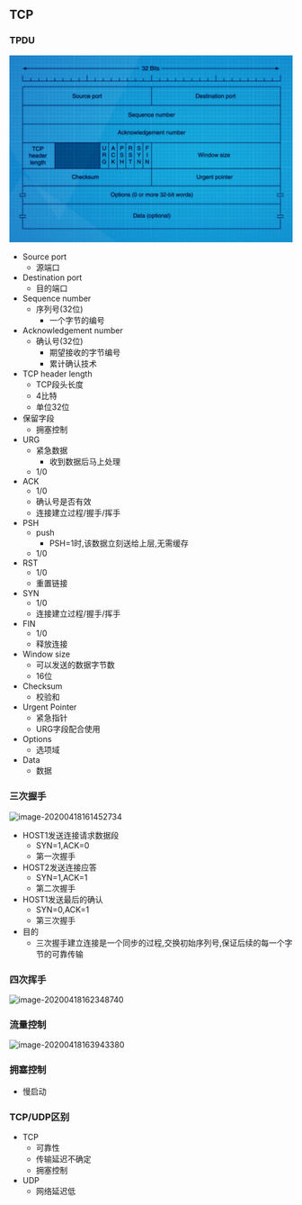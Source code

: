 ## TCP

### TPDU

![image-20200418130247959](..\图片\TPDU.png)

- Source port
  - 源端口
- Destination port
  - 目的端口
- Sequence number
  - 序列号(32位)
    - 一个字节的编号
- Acknowledgement number
  - 确认号(32位)
    - 期望接收的字节编号
    - 累计确认技术
- TCP header length
  - TCP段头长度
  - 4比特
  - 单位32位
- 保留字段
  - 拥塞控制
- URG
  - 紧急数据
    - 收到数据后马上处理
  - 1/0
- ACK
  - 1/0
  - 确认号是否有效
  - 连接建立过程/握手/挥手
- PSH
  - push
    - PSH=1时,该数据立刻送给上层,无需缓存
  - 1/0
- RST
  - 1/0
  - 重置链接
- SYN
  - 1/0
  - 连接建立过程/握手/挥手
- FIN
  - 1/0
  - 释放连接
- Window size
  - 可以发送的数据字节数
  - 16位
- Checksum
  - 校验和
- Urgent Pointer
  - 紧急指针
  - URG字段配合使用
- Options
  - 选项域
- Data
  - 数据

### 三次握手

![image-20200418161452734](D:\fullstack_py_learn_note\图片\3shakehands.png)

- HOST1发送连接请求数据段
  - SYN=1,ACK=0
  - 第一次握手
- HOST2发送连接应答
  - SYN=1,ACK=1
  - 第二次握手
- HOST1发送最后的确认
  - SYN=0,ACK=1
  - 第三次握手
- 目的
  - 三次握手建立连接是一个同步的过程,交换初始序列号,保证后续的每一个字节的可靠传输

### 四次挥手

![image-20200418162348740](D:\fullstack_py_learn_note\图片\4byebye.png)

### 流量控制

![image-20200418163943380](D:\fullstack_py_learn_note\图片\windowsizeControl.png)

### 拥塞控制

- 慢启动

### TCP/UDP区别

- TCP
  - 可靠性
  - 传输延迟不确定
  - 拥塞控制
- UDP
  - 网络延迟低
